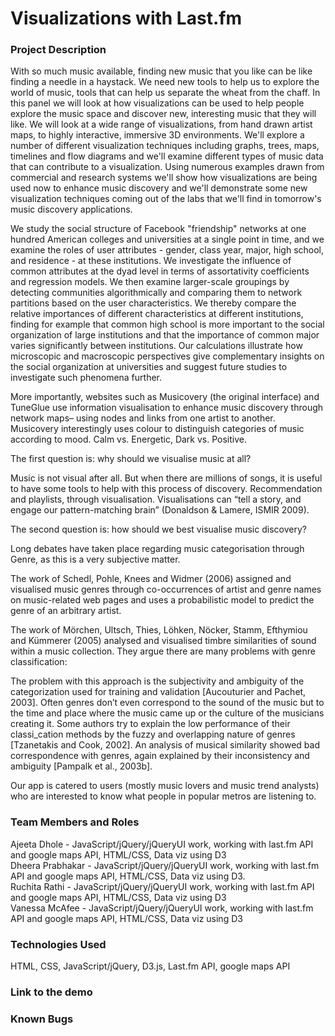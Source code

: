 

<h1>Visualizations with Last.fm</h1>

<h3>Project Description</h3>
<p>With so much music available, finding new music that you like can be like finding a needle in a haystack. We need new tools to help us to explore the world of music, tools that can help us separate the wheat from the chaff. In this panel we will look at how visualizations can be used to help people explore the music space and discover new, interesting music that they will like. We will look at a wide range of visualizations, from hand drawn artist maps, to highly interactive, immersive 3D environments. We'll explore a number of different visualization techniques including graphs, trees, maps, timelines and flow diagrams and we'll examine different types of music data that can contribute to a visualization. Using numerous examples drawn from commercial and research systems we'll show how visualizations are being used now to enhance music discovery and we'll demonstrate some new visualization techniques coming out of the labs that we'll find in tomorrow's music discovery applications.</p>
<p>
We study the social structure of Facebook "friendship" networks at one hundred American colleges and universities at a single point in time, 
and we examine the roles of user attributes - gender, class year, major, high school, 
and residence - at these institutions. 
We investigate the influence of common attributes at the dyad level in terms of 
assortativity coefficients and regression models. We then examine larger-scale groupings 
by detecting communities algorithmically and comparing them to network partitions based 
on the user characteristics. We thereby compare the relative importances of different 
characteristics at different institutions, finding for example that common high school 
is more important to the social organization of large institutions and that the importance 
of common major varies significantly between institutions. Our calculations illustrate 
how microscopic and macroscopic perspectives give complementary insights on the social 
organization at universities and suggest future studies to investigate such phenomena further.
</p>
<p>
More importantly, websites such as Musicovery (the original interface) and TuneGlue use information visualisation to enhance music discovery through network maps– using nodes and links from one artist to another. Musicovery interestingly uses colour to distinguish categories of music according to mood. Calm vs. Energetic, Dark vs. Positive.</p>
<p>
The first question is: why should we visualise music at all?</p>
<p>
Music is not visual after all. But when there are millions of songs, it is useful to have some tools to help with this process of discovery. Recommendation and playlists, through visualisation. Visualisations can “tell a story, and engage our pattern-matching brain” (Donaldson & Lamere, ISMIR 2009).
</p>
<p>The second question is: how should we best visualise music discovery?</p>
<p>
Long debates have taken place regarding music categorisation through Genre, as this is a very subjective matter.</p>
<p>
The work of Schedl, Pohle, Knees and Widmer (2006) assigned and visualised music genres through co-occurrences of artist and genre names on music-related web pages and uses a probabilistic model to predict the genre of an arbitrary artist.
</p>
<p>
The work of Mörchen, Ultsch, Thies, Löhken, Nöcker, Stamm, Efthymiou and Kümmerer (2005) analysed and visualised timbre similarities of sound within a music collection. They argue there are many problems with genre classification:
</p>
<p>
The problem with this approach is the subjectivity and ambiguity of the categorization used for training and validation [Aucouturier and Pachet, 2003]. Often genres don’t even correspond to the sound of the music but to the time and place where the music came up or the culture of the musicians creating it. Some authors try to explain the low performance of their classi_cation methods by the fuzzy and overlapping nature of genres [Tzanetakis and Cook, 2002]. An analysis of musical similarity showed bad correspondence with genres, again explained by their inconsistency and ambiguity [Pampalk et al., 2003b].</p>
</p>
<p>Our app is catered to users (mostly music lovers and music trend analysts) who are interested to know what people in popular metros are listening to.</p>

<h3>Team Members and Roles</h3>
<p>Ajeeta Dhole - JavaScript/jQuery/jQueryUI work, working with last.fm API and google maps API, HTML/CSS, Data viz using D3 <br/>
Dheera Prabhakar - JavaScript/jQuery/jQueryUI work, working with last.fm API and google maps API, HTML/CSS, Data viz using D3.<br />
Ruchita Rathi - JavaScript/jQuery/jQueryUI work, working with last.fm API and google maps API, HTML/CSS, Data viz using D3<br />
Vanessa McAfee - JavaScript/jQuery/jQueryUI work, working with last.fm API and google maps API, HTML/CSS, Data viz using D3</p>

<h3>Technologies Used</h3>
<p>HTML, CSS, JavaScript/jQuery, D3.js, Last.fm API, google maps API</p>

<h3>Link to the demo</h3>
<p></p>

<h3>Known Bugs</h3>
<p></p>